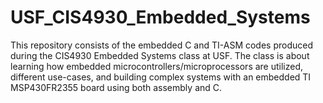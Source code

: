 # USF_CIS4930_Embedded_Systems
This repository consists of the embedded C and TI-ASM codes produced during the CIS4930 Embedded Systems class at USF. The class is about learning how embedded microcontrollers/microprocessors are utilized, different use-cases, and building complex systems with an embedded TI MSP430FR2355 board using both assembly and C.
